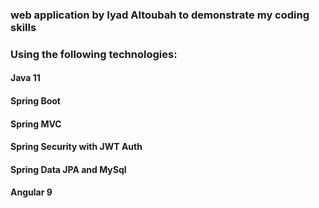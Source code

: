 ###  web application by Iyad Altoubah to demonstrate  my coding  skills
### Using the following technologies:
#### Java 11
#### Spring Boot
#### Spring MVC 
#### Spring Security with JWT Auth
#### Spring Data JPA and MySql 
#### Angular 9

